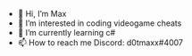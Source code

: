 - 👋 Hi, I’m Max
- 👀 I’m interested in coding videogame cheats
- 🌱 I’m currently learning c#
- 📫 How to reach me Discord: d0tmaxx#4007

<!---
MaxX132/MaxX132 is a ✨ special ✨ repository because its `README.md` (this file) appears on your GitHub profile.
You can click the Preview link to take a look at your changes.
--->
